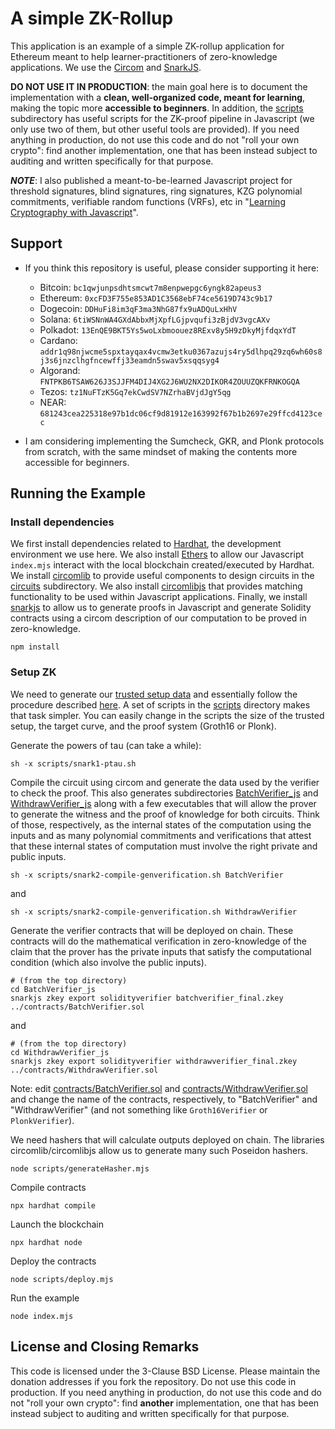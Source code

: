 # A simple ZK-Rollup

This application is an example of a simple ZK-rollup application for Ethereum meant to help learner-practitioners of zero-knowledge applications. We use the [Circom](https://docs.circom.io/circom-language/signals/) and [SnarkJS](https://github.com/iden3/snarkjs).

 **DO NOT USE IT IN PRODUCTION**: the main goal here is to document the implementation with a **clean, well-organized code, meant for learning**, making the topic more **accessible to beginners**. In addition, the [scripts](scripts) subdirectory has useful scripts for the ZK-proof pipeline in Javascript (we only use two of them, but other useful tools are provided). If you need anything in production, do not use this code and do not "roll your own crypto": find another implementation, one that has been instead subject to auditing and written specifically for that purpose.

***NOTE***: I also published a meant-to-be-learned Javascript project for threshold signatures, blind signatures, ring signatures, KZG polynomial commitments, verifiable random functions (VRFs), etc in "[Learning Cryptography with Javascript](https://github.com/hammurabi-mendes/learn-crypto-javascript)".

## Support
- If you think this repository is useful, please consider supporting it here:
	- Bitcoin: ```bc1qwjunpsdhtsmcwt7m8enpwepgc6yngk82apeus3```
	- Ethereum: ```0xcFD3F755e853AD1C3568ebF74ce5619D743c9b17```
	- Dogecoin: ```DDHuFi8im3qF3ma3NhG87fx9uADQuLxHhV```
	- Solana: ```6tiWSNnWA4GXdAbbxMjXpfLGjpvqufi3zBjdV3vgcAXv```
	- Polkadot: ```13EnQE9BKT5Ys5woLxbmoouez8RExv8y5H9zDkyMjfdqxYdT```
	- Cardano: ```addr1q98njwcme5spxtayqax4vcmw3etku0367azujs4ry5dlhpq29zq6wh60s8j3s6jnzclhgfncewffj33eamdn5swav5xsqqsyg4```
	- Algorand: ```FNTPKB6TSAW626J3SJJFM4DIJ4XG2J6WU2NX2DIKOR4ZOUUZQKFRNKOGQA```
	- Tezos: ```tz1NuFTzK5Gq7ekCwdSV7NZrhaBVjdJgY5qg```
	- NEAR: ```681243cea225318e97b1dc06cf9d81912e163992f67b1b2697e29ffcd4123cec```

- I am considering implementing the Sumcheck, GKR, and Plonk protocols from scratch, with the same mindset of making the contents more accessible for beginners.

## Running the Example

### Install dependencies

We first install dependencies related to [Hardhat](https://hardhat.org/docs), the development environment we use here. We also install [Ethers](https://docs.ethers.org/v6/) to allow our Javascript ```index.mjs``` interact with the local blockchain created/executed by Hardhat. We install [circomlib](https://github.com/iden3/circomlib) to provide useful components to design circuits in the [circuits](circuits/) subdirectory. We also install [circomlibjs](https://github.com/iden3/circomlibjs) that provides matching functionality to be used within Javascript applications. Finally, we install [snarkjs](https://github.com/iden3/snarkjs) to allow us to generate proofs in Javascript and generate Solidity contracts using a circom description of our computation to be proved in zero-knowledge.
```
npm install
```

### Setup ZK

We need to generate our [trusted setup data](https://a16zcrypto.com/posts/article/on-chain-trusted-setup-ceremony/) and essentially follow the procedure described [here](https://github.com/iden3/snarkjs). A set of scripts in the [scripts](scripts/) directory makes that task simpler. You can easily change in the scripts the size of the trusted setup, the target curve, and the proof system (Groth16 or Plonk).

Generate the powers of tau (can take a while):
```
sh -x scripts/snark1-ptau.sh 
```

Compile the circuit using circom and generate the data used by the verifier to check the proof. This also generates subdirectories [BatchVerifier_js](BatchVerifier_js) and [WithdrawVerifier_js](WithdrawVerifier_js) along with a few executables that will allow the prover to generate the witness and the proof of knowledge for both circuits. Think of those, respectively, as the internal states of the computation using the inputs and as many polynomial commitments and verifications that attest that these internal states of computation must involve the right private and public inputs.
```
sh -x scripts/snark2-compile-genverification.sh BatchVerifier
```
and
```
sh -x scripts/snark2-compile-genverification.sh WithdrawVerifier
```

Generate the verifier contracts that will be deployed on chain. These contracts will do the mathematical verification in zero-knowledge of the claim that the prover has the private inputs that satisfy the computational condition (which also involve the public inputs).
```
# (from the top directory)
cd BatchVerifier_js
snarkjs zkey export solidityverifier batchverifier_final.zkey ../contracts/BatchVerifier.sol
```
and
```
# (from the top directory)
cd WithdrawVerifier_js
snarkjs zkey export solidityverifier withdrawverifier_final.zkey ../contracts/WithdrawVerifier.sol
```

Note: edit [contracts/BatchVerifier.sol](contracts/BatchVerifier.sol) and [contracts/WithdrawVerifier.sol](contracts/WithdrawVerifier.sol) and change the name of the contracts, respectively, to "BatchVerifier" and "WithdrawVerifier" (and not something like ```Groth16Verifier``` or ```PlonkVerifier```).

We need hashers that will calculate outputs deployed on chain. The libraries circomlib/circomlibjs allow us to generate many such Poseidon hashers.
```
node scripts/generateHasher.mjs
```

Compile contracts
```
npx hardhat compile
```

Launch the blockchain
```
npx hardhat node
```

Deploy the contracts
```
node scripts/deploy.mjs
```

Run the example
```
node index.mjs
```

## License and Closing Remarks

This code is licensed under the 3-Clause BSD License. Please maintain the donation addresses if you fork the repository. Do not use this code in production. If you need anything in production, do not use this code and do not "roll your own crypto": find **another** implementation, one that has been instead subject to auditing and written specifically for that purpose.
